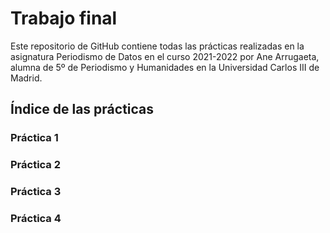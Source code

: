 # Trabajo final
Este repositorio de GitHub contiene todas las prácticas realizadas en la asignatura Periodismo de Datos en el curso 2021-2022 por Ane Arrugaeta, alumna de 5º de Periodismo y Humanidades en la Universidad Carlos III de Madrid.
## Índice de las prácticas
### Práctica 1
### Práctica 2
### Práctica 3
### Práctica 4
